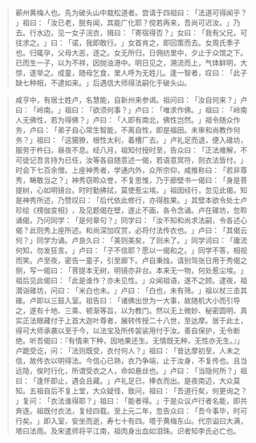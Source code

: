 > 蕲州黄梅人也。先为破头山中栽松道者。尝请于四祖曰：​「法道可得闻乎？​」祖曰：​「汝已老，脱有闻，其能广化耶？傥若再来，吾尚可迟汝。​」乃去。行水边，见一女子浣衣，揖曰：​「寄宿得否？​」女曰：​「我有父兄，可往求之。​」曰：​「诺，我即敢行。​」女首肯之，即回策而去。女周氏季子也。归辄孕，父母大恶，逐之。女无所归，日佣纺里中，夕止于众馆之下。已而生一子，以为不祥，因抛浊港中。明日见之，溯流而上，气体鲜明，大惊，遂举之。成童，随母乞食，里人呼为无姓儿。逢一智者，叹曰：​「此子缺七种相，不逮如来。​」后遇信大师得法嗣化于破头山。

> 咸亨中，有居士姓卢，名慧能，自新州来参谒。祖问曰：​「汝自何来？​」卢曰：​「岭南。​」祖曰：​「欲须何事？​」卢曰：​「唯求作佛。​」祖曰：​「岭南人无佛性，若为得佛？​」卢曰：​「人即有南北，佛性岂然。​」祖令随众作务，卢曰：​「弟子自心常生智能，不离自性，即是福田。未审和尚教作何务？​」祖曰：​「这獦獠，根性太利，着槽厂去。​」卢礼足而退，便入碓坊，服劳于杵臼，昼夜不息。经八月，祖知付授时至，告众曰：​「正法难解，不可徒记吾言持为已任，汝等各自随意述一偈，若语意冥符，则衣法皆付。​」时会下七百余僧。上座神秀者，学通内外，众所宗仰，咸推称曰：​「若非尊秀，畴敢当之？​」神秀窃聆众誉，不复思惟，乃于廊壁书一偈曰：​「身是菩提树，心如明镜台。时时勤拂拭，莫使惹尘埃。​」祖因经行，忽见此偈，知是神秀所述，乃赞叹曰：​「后代依此修行，亦得胜果。​」其壁本欲令处士卢珍绘《楞伽变相》​，及见题偈在壁，遂止不画，各令念诵。卢在碓坊，忽聆诵偈，乃问同学：​「是何章句？​」同学曰：​「汝不知和尚求法嗣，令各述心偈？此则秀上座所述。和尚深加叹赏，必将付法传衣也。​」卢曰：​「其偈云何？​」同学为诵。卢良久曰：​「美则美矣，了则未了。​」同学诃曰：​「庸流何知，勿发狂言。​」卢曰：​「子不信耶？愿以一偈和之。​」同学不答，相视而笑。卢至夜，密告一童子，引至廊下。卢自秉烛，请别驾张日用于秀偈之侧，写一偈曰：​「菩提本无树，明镜亦非台。本来无一物，何处惹尘埃。​」祖后见此偈曰：​「此是谁作？亦未见性。​」众闻祖语，遂不之顾。逮夜，祖潜诣碓坊，问曰：​「米白也未。​」卢曰：​「白也，未有筛。​」祖以杖三击其碓。卢即以三鼓入室。祖告曰：​「诸佛出世为一大事，故随机大小而引导之，遂有十地、三乘、顿渐等旨，以为教门。然以无上微妙、秘密圆明、真实正法眼藏付于上首大迦叶尊者，展转传授二十八世，至达摩。居于此土，得可大师承袭以至于今，以法宝及所传袈裟用付于汝。善自保护，无令断绝。听吾偈曰：『有情来下种，因地果还生。无情既无种，无性亦无生。』」卢跪受讫，问：​「法则既受，衣付何人？​」祖曰：​「昔达摩初至，人未之信，故传衣以明得法。今信心已熟，衣乃争端，止于汝身，不复传也。且当远隐，俟时行化，所谓受衣之人，命如悬丝也。​」卢曰：​「当隐何所？​」祖曰：​「逢怀即止，遇会且藏。​」卢礼足已，捧衣而出。是夜南迈，大众莫知。五祖自后不复上堂，大众疑怪，致问，祖曰：​「吾道行矣，何更询之？​」复问：​「衣法谁得耶？​」祖曰：​「能者得。​」于是众议卢行者名能，即共奔逐。祖既付衣法，复经四载。至上元二年，忽告众曰：​「吾今事毕，时可行矣。​」即入室，安坐而逝，寿七十有四。塔于黄梅东山。代宗谥曰大满，塔曰法雨。及宋遣师将平江南，祖肉身出血如泪珠。识者知李氏必亡也。


